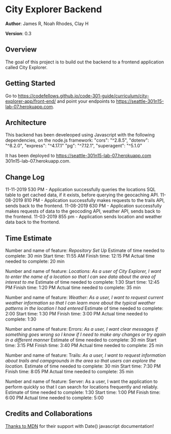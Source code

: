 # City Explorer Backend

**Author**: James R, Noah Rhodes, Clay H

**Version**: 0.3

## Overview
The goal of this project is to build out the backend to a frontend application called City Explorer. 

## Getting Started
Go to https://codefellows.github.io/code-301-guide/curriculum/city-explorer-app/front-end/ and point your endpoints to https://seattle-301n15-lab-07.herokuapp.com.

## Architecture
This backend has been develeoped using Javascript with the following dependencies, on the node.js framework:
"cors": "^2.8.5",
"dotenv": "^8.2.0",
"express": "^4.17.1"
"pg": "^7.12.1",
"superagent": "^5.1.0"

It has been deployed to https://seattle-301n15-lab-07.herokuapp.com 301n15-lab-07.herokuapp.com.

## Change Log
11-11-2019 530 PM - Application successfully queries the locations SQL table to get cached data, if it exists, before querying the geocaching API.
11-08-2019 810 PM - Application successfully makes requests to the trails API, sends back to the frontend.
11-08-2019 630 PM - Application successfully makes requests of data to the geocoding API, weather API, sends back to the frontend.
11-03-2019 855 pm - Application sends location and weather data back to the frontend.


## Time Estimate

Number and name of feature: *Repository Set Up*
Estimate of time needed to complete: 30 min
Start time: 11:55 AM
Finish time: 12:15 PM
Actual time needed to complete: 20 min

Number and name of feature: *Locations: As a user of City Explorer, I want to enter the name of a location so that I can see data about the area of interest to me*
Estimate of time needed to complete: 1:30
Start time: 12:45 PM
Finish time: 1:20 PM
Actual time needed to complete: 35 min

Number and name of feature: *Weather: As a user, I want to request current weather information so that I can learn more about the typical weather patterns in the location I had entered*
Estimate of time needed to complete: 2:00
Start time: 1:30 PM
Finish time: 3:00 PM
Actual time needed to complete: 1:30

Number and name of feature: Errors: *As a user, I want clear messages if something goes wrong so I know if I need to make any changes or try again in a different manner*
Estimate of time needed to complete: 30 min
Start time: 3:15 PM
Finish time: 3:40 PM
Actual time needed to complete: 25 min

Number and name of feature: Trails: *As a user, I want to request information about trails and campgrounds in the area so that users can explore the location.*
Estimate of time needed to complete: 30 min
Start time: 7:30 PM
Finish time: 8:05 PM
Actual time needed to complete: 35 min

Number and name of feature: Server: As a user, I want the application to perform quickly so that I can search for locations frequently and reliably.
Estimate of time needed to complete: 1:30
Start time: 1:00 PM
Finish time: 6:00 PM
Actual time needed to complete: 5:00



## Credits and Collaborations
[Thanks to MDN](https://developer.mozilla.org/en-US/docs/Web/JavaScript/Reference/Global_Objects/Date) for their support with Date() javascript documentation!  
